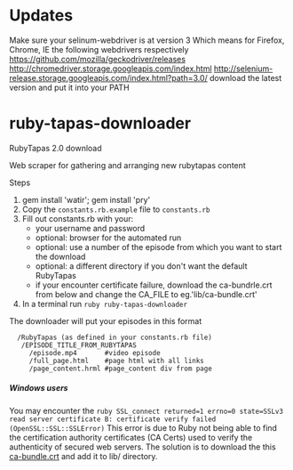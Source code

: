 # Updates
Make sure your selinum-webdriver is at version 3
Which means for Firefox, Chrome, IE the following webdrivers respectively 
https://github.com/mozilla/geckodriver/releases 
http://chromedriver.storage.googleapis.com/index.html 
http://selenium-release.storage.googleapis.com/index.html?path=3.0/
download the latest version and put it into your PATH

# ruby-tapas-downloader
RubyTapas 2.0 download

Web scraper for gathering and arranging new rubytapas content

Steps

1. gem install 'watir'; gem install 'pry'
2. Copy the `constants.rb.example` file to `constants.rb`
3. Fill out constants.rb with your:
   - your username and password
   - optional: browser for the automated run 
   - optional: use a number of the episode from which you want to start the download 
   - optional: a different directory if you don't want the default RubyTapas
   - if your encounter certificate failure, download the ca-bundrle.crt from below and
   change the CA_FILE to eg.'lib/ca-bundle.crt'
4. In a terminal run `ruby ruby-tapas-downloader`

The downloader will put your episodes in this format

````
  /RubyTapas (as defined in your constants.rb file)
   /EPISODE_TITLE_FROM_RUBYTAPAS
     /episode.mp4       #video episode
     /full_page.html    #page html with all links
     /page_content.hrml #page_content div from page
````

##### Windows users
You may encounter the `ruby SSL_connect returned=1 errno=0 state=SSLv3 read server certificate B: certificate verify failed (OpenSSL::SSL::SSLError)`
This error is due to Ruby not being able to find the certification authority 
certificates (CA Certs) used to verify the authenticity of secured web servers. 
The solution is to download the this [ca-bundle.crt](http://curl.haxx.se/ca/ca-bundle.crt) and 
add it to lib/ directory.
